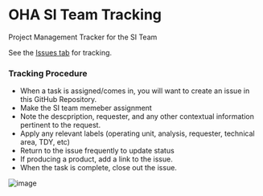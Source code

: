 # OHA SI Team Tracking
Project Management Tracker for the SI Team

See the [Issues tab](https://github.com/USAID-OHA-SI/TeamTracking/issues) for tracking.

### Tracking Procedure
- When a task is assigned/comes in, you will want to create an issue in this GitHub Repository.
- Make the SI team memeber assignment
- Note the descpription, requester, and any other contextual information pertinent to the request.
- Apply any relevant labels (operating unit, analysis, requester, technical area, TDY, etc)
- Return to the issue frequently to update status
- If producing a product, add a link to the issue.
- When the task is complete, close out the issue.

![image](https://user-images.githubusercontent.com/36705660/47106165-e8fe6d80-d213-11e8-871a-b4da7cd076ea.PNG)
